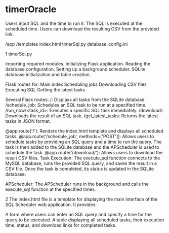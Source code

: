# timerOracle
Users input SQL and the time to run it. The SQL is executed at the scheduled time. Users can download the resulting CSV from the provided link.


/app
  /templates
    index.html
  timerSql.py
  database_config.ini



1 timerSql.py 

Importing required modules.
Initializing Flask application.
Reading the database configuration.
Setting up a background scheduler.
SQLite database initialization and table creation.

Flask routes for:
Main index
Scheduling jobs
Downloading CSV files
Executing SQL
Getting the latest tasks

Several Flask routes:
/: Displays all tasks from the SQLite database.
/schedule_job: Schedules an SQL task to be run at a specified time.
/run_now/<task_id>: Executes a specific SQL task immediately.
/download/<filename>: Downloads the result of an SQL task.
/get_latest_tasks: Returns the latest tasks in JSON format.


@app.route('/'): Renders the index.html template and displays all scheduled tasks.
@app.route('/schedule_job', methods=['POST']): Allows users to schedule tasks by providing an SQL query and a time to run the query. The task is then added to the SQLite database and the APScheduler is used to schedule the task.
@app.route('/download/<filename>'): Allows users to download the result CSV files.
Task Execution: The execute_sql function connects to the MySQL database, runs the provided SQL query, and saves the result in a CSV file. Once the task is completed, its status is updated in the SQLite database.

APScheduler: The APScheduler runs in the background and calls the execute_sql function at the specified times.


2 The index.html file is a template for displaying the main interface of the SQL Scheduler web application. It provides:

A form where users can enter an SQL query and specify a time for the query to be executed.
A table displaying all scheduled tasks, their execution time, status, and download links for completed tasks.
